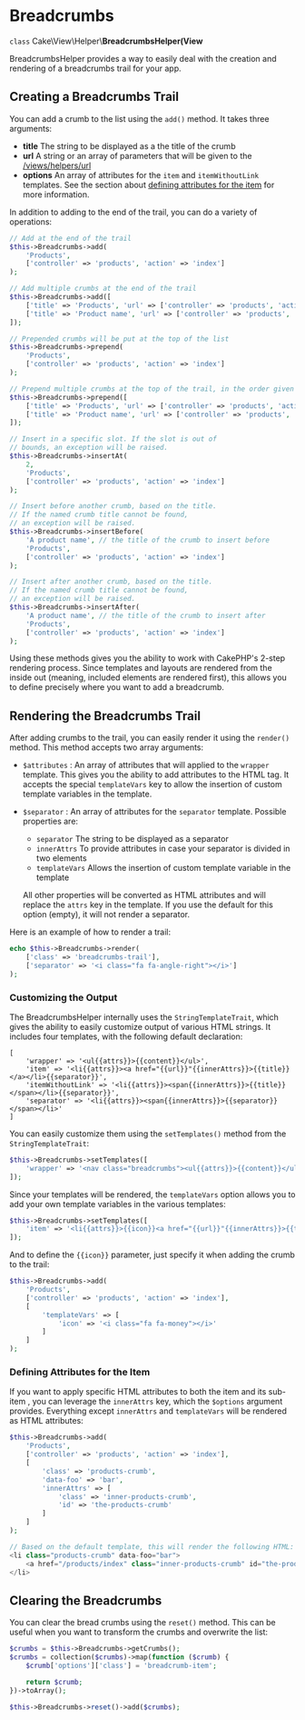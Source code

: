 # Breadcrumbs

`class` Cake\\View\\Helper\\**BreadcrumbsHelper(View**

BreadcrumbsHelper provides a way to easily deal with the creation and rendering
of a breadcrumbs trail for your app.

## Creating a Breadcrumbs Trail

You can add a crumb to the list using the `add()` method. It takes three
arguments:

- **title** The string to be displayed as a the title of the crumb
- **url** A string or an array of parameters that will be given to the
  [/views/helpers/url](helpers/url.md)
- **options** An array of attributes for the `item` and `itemWithoutLink`
  templates. See the section about [defining attributes for the item](#defining_attributes_item) for more information.

In addition to adding to the end of the trail, you can do a variety of operations:

``` php
// Add at the end of the trail
$this->Breadcrumbs->add(
    'Products',
    ['controller' => 'products', 'action' => 'index']
);

// Add multiple crumbs at the end of the trail
$this->Breadcrumbs->add([
    ['title' => 'Products', 'url' => ['controller' => 'products', 'action' => 'index']],
    ['title' => 'Product name', 'url' => ['controller' => 'products', 'action' => 'view', 1234]]
]);

// Prepended crumbs will be put at the top of the list
$this->Breadcrumbs->prepend(
    'Products',
    ['controller' => 'products', 'action' => 'index']
);

// Prepend multiple crumbs at the top of the trail, in the order given
$this->Breadcrumbs->prepend([
    ['title' => 'Products', 'url' => ['controller' => 'products', 'action' => 'index']],
    ['title' => 'Product name', 'url' => ['controller' => 'products', 'action' => 'view', 1234]]
]);

// Insert in a specific slot. If the slot is out of
// bounds, an exception will be raised.
$this->Breadcrumbs->insertAt(
    2,
    'Products',
    ['controller' => 'products', 'action' => 'index']
);

// Insert before another crumb, based on the title.
// If the named crumb title cannot be found,
// an exception will be raised.
$this->Breadcrumbs->insertBefore(
    'A product name', // the title of the crumb to insert before
    'Products',
    ['controller' => 'products', 'action' => 'index']
);

// Insert after another crumb, based on the title.
// If the named crumb title cannot be found,
// an exception will be raised.
$this->Breadcrumbs->insertAfter(
    'A product name', // the title of the crumb to insert after
    'Products',
    ['controller' => 'products', 'action' => 'index']
);
```

Using these methods gives you the ability to work with CakePHP's 2-step
rendering process. Since templates and layouts are rendered from the inside out
(meaning, included elements are rendered first), this allows you to define
precisely where you want to add a breadcrumb.

## Rendering the Breadcrumbs Trail

After adding crumbs to the trail, you can easily render it using the
`render()` method. This method accepts two array arguments:

- `$attributes` : An array of attributes that will applied to the `wrapper`
  template. This gives you the ability to add attributes to the HTML tag. It
  accepts the special `templateVars` key to allow the insertion of custom
  template variables in the template.

- `$separator` : An array of attributes for the `separator` template.
  Possible properties are:

  - `separator` The string to be displayed as a separator
  - `innerAttrs` To provide attributes in case your separator is divided
    in two elements
  - `templateVars` Allows the insertion of custom template variable in the
    template

  All other properties will be converted as HTML attributes and will replace
  the `attrs` key in the template. If you use the default for this option
  (empty), it will not render a separator.

Here is an example of how to render a trail:

``` php
echo $this->Breadcrumbs->render(
    ['class' => 'breadcrumbs-trail'],
    ['separator' => '<i class="fa fa-angle-right"></i>']
);
```

### Customizing the Output

The BreadcrumbsHelper internally uses the `StringTemplateTrait`, which gives
the ability to easily customize output of various HTML strings.
It includes four templates, with the following default declaration:

    [
        'wrapper' => '<ul{{attrs}}>{{content}}</ul>',
        'item' => '<li{{attrs}}><a href="{{url}}"{{innerAttrs}}>{{title}}</a></li>{{separator}}',
        'itemWithoutLink' => '<li{{attrs}}><span{{innerAttrs}}>{{title}}</span></li>{{separator}}',
        'separator' => '<li{{attrs}}><span{{innerAttrs}}>{{separator}}</span></li>'
    ]

You can easily customize them using the `setTemplates()` method from the
`StringTemplateTrait`:

``` php
$this->Breadcrumbs->setTemplates([
    'wrapper' => '<nav class="breadcrumbs"><ul{{attrs}}>{{content}}</ul></nav>',
]);
```

Since your templates will be rendered, the `templateVars` option
allows you to add your own template variables in the various templates:

``` php
$this->Breadcrumbs->setTemplates([
    'item' => '<li{{attrs}}>{{icon}}<a href="{{url}}"{{innerAttrs}}>{{title}}</a></li>{{separator}}'
]);
```

And to define the `{{icon}}` parameter, just specify it when adding the
crumb to the trail:

``` php
$this->Breadcrumbs->add(
    'Products',
    ['controller' => 'products', 'action' => 'index'],
    [
        'templateVars' => [
            'icon' => '<i class="fa fa-money"></i>'
        ]
    ]
);
```

### Defining Attributes for the Item

If you want to apply specific HTML attributes to both the item and its sub-item
, you can leverage the `innerAttrs` key, which the `$options` argument
provides. Everything except `innerAttrs` and `templateVars` will be
rendered as HTML attributes:

``` php
$this->Breadcrumbs->add(
    'Products',
    ['controller' => 'products', 'action' => 'index'],
    [
        'class' => 'products-crumb',
        'data-foo' => 'bar',
        'innerAttrs' => [
            'class' => 'inner-products-crumb',
            'id' => 'the-products-crumb'
        ]
    ]
);

// Based on the default template, this will render the following HTML:
<li class="products-crumb" data-foo="bar">
    <a href="/products/index" class="inner-products-crumb" id="the-products-crumb">Products</a>
</li>
```

## Clearing the Breadcrumbs

You can clear the bread crumbs using the `reset()` method. This can be useful
when you want to transform the crumbs and overwrite the list:

``` php
$crumbs = $this->Breadcrumbs->getCrumbs();
$crumbs = collection($crumbs)->map(function ($crumb) {
    $crumb['options']['class'] = 'breadcrumb-item';

    return $crumb;
})->toArray();

$this->Breadcrumbs->reset()->add($crumbs);
```
